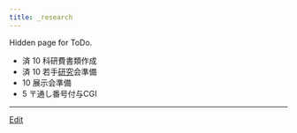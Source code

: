 ```yaml
---
title: _research
---
```

Hidden page for ToDo.

*  済 10 科研費書類作成
*  済 10 若手[研究](/研究)会準備
*  10 展示会準備
*  5 〒通し番号付与CGI


----

[Edit](https://github.com/vitroid/vitroid.github.io/edit/master/MD/_research.md)

